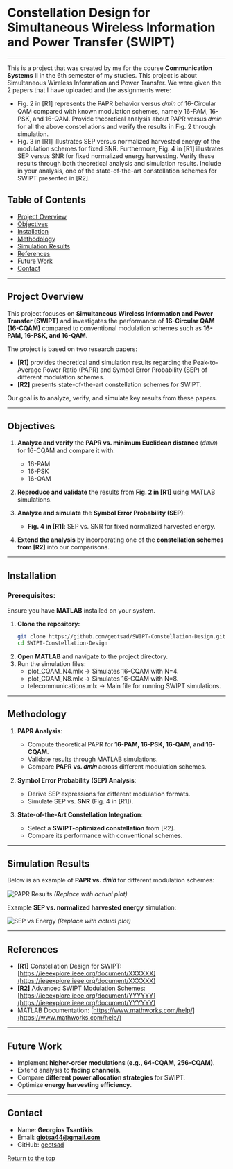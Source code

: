 # Constellation Design for Simultaneous Wireless Information and Power Transfer (SWIPT)

---

This is a project that was created by me for the course **Communication Systems II** in the 6th semester of my studies. This project is about Simultaneous Wireless Information and Power Transfer. We were given the 2 papers that I have uploaded and the assignments were:

- Fig. 2 in [R1] represents the PAPR behavior versus 𝑑𝑚𝑖𝑛 of 16-Circular QAM compared with known modulation schemes, namely 16-PAM, 16-PSK, and 16-QAM. Provide theoretical analysis about PAPR versus 𝑑𝑚𝑖𝑛 for all the above constellations and verify the results in Fig. 2 through simulation.
- Fig. 3 in [R1] illustrates SEP versus normalized harvested energy of the modulation schemes for fixed SNR. Furthermore, Fig. 4 in [R1] illustrates SEP versus SNR for fixed normalized energy harvesting. Verify these results through both theoretical analysis and simulation results. Include in your analysis, one of the state-of-the-art constellation schemes for SWIPT presented in [R2].

## Table of Contents
- [Project Overview](#project-overview)
- [Objectives](#objectives)
- [Installation](#installation)
- [Methodology](#methodology)
- [Simulation Results](#simulation-results)
- [References](#references)
- [Future Work](#future-work)
- [Contact](#contact)

---

## Project Overview
This project focuses on **Simultaneous Wireless Information and Power Transfer (SWIPT)** and investigates the performance of **16-Circular QAM (16-CQAM)** compared to conventional modulation schemes such as **16-PAM, 16-PSK, and 16-QAM**. 

The project is based on two research papers:
- **[R1]** provides theoretical and simulation results regarding the Peak-to-Average Power Ratio (PAPR) and Symbol Error Probability (SEP) of different modulation schemes.
- **[R2]** presents state-of-the-art constellation schemes for SWIPT.

Our goal is to analyze, verify, and simulate key results from these papers.

---

## Objectives
1. **Analyze and verify** the **PAPR vs. minimum Euclidean distance** (𝑑𝑚𝑖𝑛) for 16-CQAM and compare it with:
   - 16-PAM
   - 16-PSK
   - 16-QAM

2. **Reproduce and validate** the results from **Fig. 2 in [R1]** using MATLAB simulations.

3. **Analyze and simulate** the **Symbol Error Probability (SEP)**:
   - **Fig. 4 in [R1]**: SEP vs. SNR for fixed normalized harvested energy.

4. **Extend the analysis** by incorporating one of the **constellation schemes from [R2]** into our comparisons.

---

## Installation
### Prerequisites:
Ensure you have **MATLAB** installed on your system.

1. **Clone the repository:**
   ```bash
   git clone https://github.com/geotsad/SWIPT-Constellation-Design.git
   cd SWIPT-Constellation-Design
2. **Open MATLAB** and navigate to the project directory.
3. Run the simulation files:
   - plot_CQAM_N4.mlx → Simulates 16-CQAM with N=4.
   - plot_CQAM_N8.mlx → Simulates 16-CQAM with N=8.
   - telecommunications.mlx → Main file for running SWIPT simulations.
  
---

## Methodology
1. **PAPR Analysis**:
   - Compute theoretical PAPR for **16-PAM, 16-PSK, 16-QAM, and 16-CQAM**.
   - Validate results through MATLAB simulations.
   - Compare **PAPR vs. 𝑑𝑚𝑖𝑛** across different modulation schemes.

2. **Symbol Error Probability (SEP) Analysis**:
   - Derive SEP expressions for different modulation formats.
   - Simulate SEP vs. **SNR** (Fig. 4 in [R1]).

3. **State-of-the-Art Constellation Integration**:
   - Select a **SWIPT-optimized constellation** from [R2].
   - Compare its performance with conventional schemes.

---

## Simulation Results
Below is an example of **PAPR vs. 𝑑𝑚𝑖𝑛** for different modulation schemes:

![PAPR Results](https://via.placeholder.com/600x300.png?text=PAPR+vs+Minimum+Euclidean+Distance) *(Replace with actual plot)*

Example **SEP vs. normalized harvested energy** simulation:

![SEP vs Energy](https://via.placeholder.com/600x300.png?text=SEP+vs+Energy) *(Replace with actual plot)*

---

## References
- **[R1]** Constellation Design for SWIPT: [https://ieeexplore.ieee.org/document/XXXXXX](https://ieeexplore.ieee.org/document/XXXXXX)
- **[R2]** Advanced SWIPT Modulation Schemes: [https://ieeexplore.ieee.org/document/YYYYYY](https://ieeexplore.ieee.org/document/YYYYYY)
- MATLAB Documentation: [https://www.mathworks.com/help/](https://www.mathworks.com/help/)

---

## Future Work
- Implement **higher-order modulations (e.g., 64-CQAM, 256-CQAM)**.
- Extend analysis to **fading channels**.
- Compare **different power allocation strategies** for SWIPT.
- Optimize **energy harvesting efficiency**.

---

## Contact
* Name: **Georgios Tsantikis**  
* Email: **giotsa44@gmail.com**  
* GitHub: [geotsad](https://github.com/geotsad)

[Return to the top](#table-of-contents)

